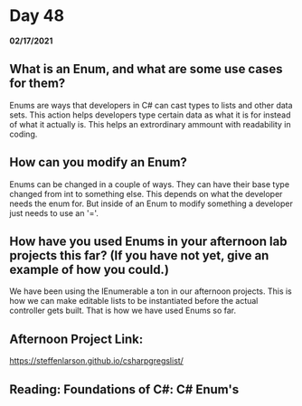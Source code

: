 # Day 48
__02/17/2021__

## What is an Enum, and what are some use cases for them?

Enums are ways that developers in C# can cast types to lists and other data sets. This action helps developers type certain data as what it is for instead of what it actually is. This helps an extrordinary ammount with readability in coding.

## How can you modify an Enum?

Enums can be changed in a couple of ways. They can have their base type changed from int to something else. This depends on what the developer needs the enum for. But inside of an Enum to modify something a developer just needs to use an '='.


## How have you used Enums in your afternoon lab projects this far? (If you have not yet, give an example of how you could.)

We have been using the IEnumerable a ton in our afternoon projects. This is how we can make editable lists to be instantiated before the actual controller gets built. That is how we have used Enums so far.


## Afternoon Project Link:

https://steffenlarson.github.io/csharpgregslist/


## Reading: Foundations of C#: C# Enum's 